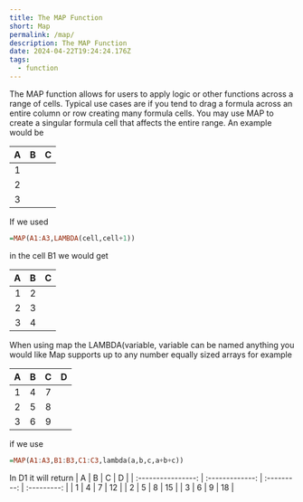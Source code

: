 ```yaml
---
title: The MAP Function
short: Map
permalink: /map/
description: The MAP Function
date: 2024-04-22T19:24:24.176Z
tags:
  - function
---
```

The MAP function allows for users to apply logic or other functions across a range of cells.
Typical use cases are if you tend to drag a formula across an entire column or row creating many formula cells. You may use MAP to create a singular formula cell that affects the entire range. An example would be

| A                | B             | C         |
| :----------------: | :-------------: | :---------: |
| 1 |||
| 2 |||
| 3 |||

If we used 
```haskell
=MAP(A1:A3,LAMBDA(cell,cell+1))
```
in the cell B1 we would get

| A                | B             | C         |
| ----------------: | -------------: | :---------: |
| 1 |2||
| 2 |3||
| 3 |4||

When using map the LAMBDA(variable, variable can be named anything you would like
Map supports up to any number equally sized arrays for example

| A                | B             | C         | D         |
| :----------------: | :-------------: | :---------: | :---------: |
| 1 | 4 | 7 ||
| 2 | 5 | 8 ||
| 3 | 6 | 9 ||

if we use
```haskell
=MAP(A1:A3,B1:B3,C1:C3,lambda(a,b,c,a+b+c))
```

In D1 it will return
| A                | B             | C         | D         |
| :----------------: | :-------------: | :---------: | :---------: |
| 1 | 4 | 7 | 12 |
| 2 | 5 | 8 | 15 |
| 3 | 6 | 9 | 18 |
